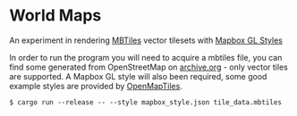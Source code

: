 # World Maps

An experiment in rendering [MBTiles](https://github.com/mapbox/mbtiles-spec) vector tilesets with [Mapbox GL Styles](https://docs.mapbox.com/mapbox-gl-js/style-spec/)

In order to run the program you will need to acquire a mbtiles file, you can find some generated from OpenStreetMap on [archive.org](https://archive.org/details/osm-vector-mbtiles) - only vector tiles are supported. A Mapbox GL style will also been required, some good example styles are provided by [OpenMapTiles](https://openmaptiles.org/styles/).

```
$ cargo run --release -- --style mapbox_style.json tile_data.mbtiles
```
